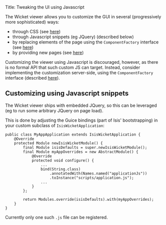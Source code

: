 Title: Tweaking the UI using Javascript

The Wicket viewer allows you to customize the GUI in several (progressively more sophisticated) ways:

* through CSS (see [here](./how-to-tweak-the-ui-using-css-classes.html))
* through Javascript snippets (eg JQuery) (described below)
* by replacing elements of the page using the `ComponentFactory` interface (see [here](./customizing-the-viewer.html))
* by providing new pages (see [here](./custom-pages.html))

Customizing the viewer using Javascript is discouraged, however, as there is no formal API that such custom JS can target.  Instead, consider implementing the customization server-side, using the `ComponentFactory` interface (described [here](./customizing-the-viewer.html)).

## Customizing using Javascript snippets

The Wicket viewer ships with embedded JQuery, so this can be leveraged (eg to run some arbitrary JQuery on page load).  

This is done by adjusting the Guice bindings (part of Isis' bootstrapping) in your custom subclass of `IsisWicketApplication`:

    public class MyAppApplication extends IsisWicketApplication {
        @Override
        protected Module newIsisWicketModule() {
            final Module isisDefaults = super.newIsisWicketModule();
            final Module myAppOverrides = new AbstractModule() {
                @Override
                protected void configure() {
                    ...
                    bind(String.class)
                        .annotatedWith(Names.named("applicationJs"))
                        .toInstance("scripts/application.js");
                    ...
                }
            };
    
            return Modules.override(isisDefaults).with(myAppOverrides);
        }
    }

Currently only one such `.js` file can be registered.
    
